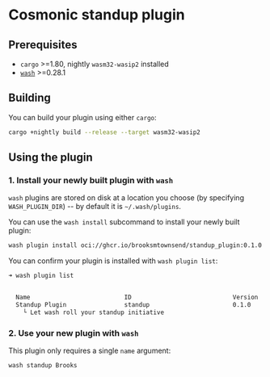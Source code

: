 # Cosmonic standup plugin

## Prerequisites

- `cargo` >=1.80, nightly `wasm32-wasip2` installed
- [`wash`](https://wasmcloud.com/docs/installation) >=0.28.1

## Building

You can build your plugin using either `cargo`:

```bash
cargo +nightly build --release --target wasm32-wasip2
```

## Using the plugin

### 1. Install your newly built plugin with `wash`

`wash` plugins are stored on disk at a location you choose (by specifying `WASH_PLUGIN_DIR`) -- by default it is `~/.wash/plugins`.

You can use the `wash install` subcommand to install your newly built plugin:

```bash
wash plugin install oci://ghcr.io/brooksmtownsend/standup_plugin:0.1.0
```

You can confirm your plugin is installed with `wash plugin list`:

```bash
➜ wash plugin list


  Name                          ID                            Version                       Author
  Standup Plugin                standup                       0.1.0                         Brooks
    └ Let wash roll your standup initiative
```

### 2. Use your new plugin with `wash`

This plugin only requires a single `name` argument:

```bash
wash standup Brooks
```
